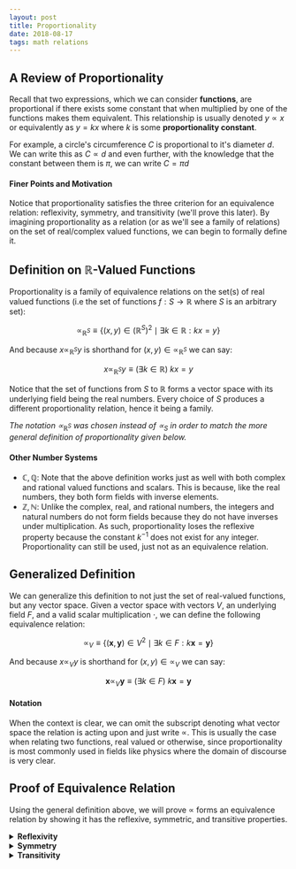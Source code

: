 ```yaml
---
layout: post
title: Proportionality
date: 2018-08-17
tags: math relations
---
```

## A Review of Proportionality
Recall that two expressions, which we can consider **functions**, are proportional if there exists some constant that when multiplied by one of the functions makes them equivalent. This relationship is usually denoted $y\propto x$ or equivalently as $y=kx$ where $k$ is some **proportionality constant**.

For example, a circle's circumference $C$ is proportional to it's diameter $d$. We can write this as $C\propto d$ and even further, with the knowledge that the constant between them is $\pi$, we can write $C=\pi d$

<!--more-->

#### Finer Points and Motivation
Notice that proportionality satisfies the three criterion for an equivalence relation: reflexivity, symmetry, and transitivity (we'll prove this later). By imagining proportionality as a relation (or as we'll see a family of relations) on the set of real/complex valued functions, we can begin to formally define it.

## Definition on $\mathbb{R}$-Valued Functions
Proportionality is a family of equivalence relations on the set(s) of real valued functions (i.e the set of functions $f:S\to\mathbb{R}$ where $S$ is an arbitrary set):

$$\propto_{\mathbb{R}^S}\equiv\{(x,y)\in(\mathbb{R}^S)^2\mid\exists k\in \mathbb{R}:kx=y\}$$

And because $x\propto_{\mathbb{R}^S}y$ is shorthand for $(x,y)\in\propto_{\mathbb{R}^S}$ we can say:

$$x\propto_{\mathbb{R}^S}y\equiv(\exists k\in \mathbb{R})\ kx=y$$

Notice that the set of functions from $S$ to $\mathbb{R}$ forms a vector space with its underlying field being the real numbers. Every choice of $S$ produces a different proportionality relation, hence it being a family.

*The notation $\propto_{\mathbb{R}^S}$ was chosen instead of $\propto_S$ in order to match the more general definition of proportionality given below.*

#### Other Number Systems
- $\mathbb{C,Q}$: Note that the above definition works just as well with both complex and rational valued functions and scalars. This is because, like the real numbers, they both form fields with inverse elements.
- $\mathbb{Z,N}$: Unlike the complex, real, and rational numbers, the integers and natural numbers do not form fields because they do not have inverses under multiplication. As such, proportionality loses the reflexive property because the constant $k^{-1}$ does not exist for any integer. Proportionality can still be used, just not as an equivalence relation.

## Generalized Definition
We can generalize this definition to not just the set of real-valued functions, but any vector space. Given a vector space with vectors $V$, an underlying field $F$, and a valid scalar multiplication $\cdot$, we can define the following equivalence relation:

$$\propto_V\equiv\{(\mathbf{x},\mathbf{y})\in V^2\mid\exists k\in F:k\mathbf{x}=\mathbf{y}\}$$

And because $x\propto_Vy$ is shorthand for $(x,y)\in\propto_V$ we can say:

$$\mathbf{x}\propto_V \mathbf{y}\equiv(\exists k\in F)\ k\mathbf{x}=\mathbf{y}$$

#### Notation
When the context is clear, we can omit the subscript denoting what vector space the relation is acting upon and just write $\propto$. This is usually the case when relating two functions, real valued or otherwise, since proportionality is most commonly used in fields like physics where the domain of discourse is very clear.

## Proof of Equivalence Relation
Using the general definition above, we will prove $\propto$ forms an equivalence relation by showing it has the reflexive, symmetric, and transitive properties.

<details>
<summary><strong>Reflexivity</strong></summary>
Proportionality is reflexive, i.e $\mathbf{v}\propto \mathbf{v}$ for all $\mathbf{v}\in V$, because every vector space has an identity scalar that when multiplied by any of its vectors, produces that same vector.

$$(\exists e\in F)(\forall \mathbf{v}\in V)\ e\mathbf{v}=\mathbf{v}$$

This is enough to prove reflexivity because if $\mathbf{x}=\mathbf{y}$ then the definition becomes:

$$\mathbf{x}\propto_V \mathbf{x}\equiv(\exists k\in F)\ k\mathbf{x}=\mathbf{x}$$

and there will always exist a $k\in F$, that satisfies $k\mathbf{x}=\mathbf{x}$ and it will always be the identity scalar $e$ (aka the number $1$ in the case of the complex/real/etc. numbers).
</details>

<details>
<summary><strong>Symmetry</strong></summary>
Proportionality is symmetric, i.e $\mathbf{u}\propto \mathbf{v}\implies \mathbf{v}\propto \mathbf{u}$ for all $\mathbf{u},\mathbf{v}\in V$, because every scalar in a vector space has a multiplicative inverse:

$$(\forall s\in F)(\exists s^{-1}\in F)\ ss^{-1}=e$$

<i>Where $e$ is the identity scalar. Also note that a field's multiplication is commutative.</i><p></p>

So assuming two vectors are proportional $\mathbf{x}\propto_V \mathbf{y}$ there must exist some $k\in F$ that satisfies $k\mathbf{x}=\mathbf{y}$. If we multiply both sides by $k^{-1}$, which too must exist as we've stated, we are left with:

$$\begin{align}
k\mathbf{x}&=\mathbf{y}\\
 k^{-1}k\mathbf{x}&=k^{-1}\mathbf{y}\\
e\mathbf{x}&=k^{-1}\mathbf{y}\\
\mathbf{x}&=k^{-1}\mathbf{y}
\end{align}$$

Notice that, because $k^{-1}\in F$, this is precisely the definition of $\mathbf{y}\propto \mathbf{x}$. And so we have shown that for any two vectors in $V$ that if $\mathbf{x}\propto \mathbf{y}$ then $\mathbf{y}\propto \mathbf{x}$. And that if the proportionality constant of $\mathbf{x}\propto \mathbf{y}$ is $k$ then the constant between $\mathbf{y}\propto \mathbf{x}$ is $k^{-1}$.
</details>

<details>
<summary><strong>Transitivity</strong></summary>
The last property to prove is transitivity. Proportionality being transitive means that $\mathbb{u}\propto\mathbb{v}\wedge\mathbb{v}\propto\mathbb{w}\implies\mathbb{u}\propto\mathbb{w}$. This can be shown by noting:

$$\mathbb{u}\propto\mathbb{v}\iff k_1\mathbb{u}=\mathbb{v}$$

$$\mathbb{v}\propto\mathbb{w}\iff k_2\mathbb{v}=\mathbb{w}$$

So if we have $\mathbb{u}\propto\mathbb{v}\wedge\mathbb{v}\propto\mathbb{w}$ then we also know there exists two constants $k_1$ and $k_2$ that correspond to each. Now we can simply substitute $k_1\mathbb{u}$ in for $\mathbb{v}$ in the following way:

$$\begin{align}
k_1\mathbb{u}&=\mathbb{v}\\
k_2\mathbb{v}&=\mathbb{w}\\
k_2k_1\mathbb{u}&=\mathbb{w}\\
\end{align}$$

Because field multiplication is associative, the scalar $k_2k_1$ is the proportionality constant between $\mathbb{u}$ and $\mathbb{w}$ implying that $\mathbb{u}\propto\mathbb{w}$. And thus we have proved the transitivity of the proportional relation.
</details>

